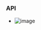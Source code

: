 ### API

- ![image](https://github.com/AryaGunawann/lab10web/assets/113499162/2af66a46-9003-43f7-8362-24551a6166e3)
